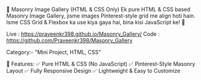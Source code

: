 📌 Masonry Image Gallery (HTML & CSS Only)
Ek pure HTML & CSS based Masonry Image Gallery, jisme images Pinterest-style grid me align hoti hain. Isme CSS Grid & Flexbox ka use kiya gaya hai, bina kisi JavaScript ke! 🚀

Live : https://praveenkr398.github.io/Masonry_Gallery/
Code : https://github.com/Praveenkr398/Masonry_Gallery


Category:- "Mini Project, HTML, CSS"


🎨 Features:
✅ Pure HTML & CSS (No JavaScript)
✅ Pinterest-Style Masonry Layout
✅ Fully Responsive Design
✅ Lightweight & Easy to Customize
